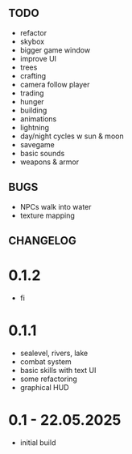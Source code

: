 ##  TODO

- refactor
- skybox
- bigger game window
- improve UI
- trees
- crafting
- camera follow player
- trading
- hunger
- building
- animations
- lightning
- day/night cycles w sun & moon
- savegame
- basic sounds
- weapons & armor

## BUGS

- NPCs walk into water
- texture mapping

## CHANGELOG

# 0.1.2

- fi

# 0.1.1

- sealevel, rivers, lake
- combat system
- basic skills with text UI
- some refactoring
- graphical HUD

# 0.1 - 22.05.2025

- initial build